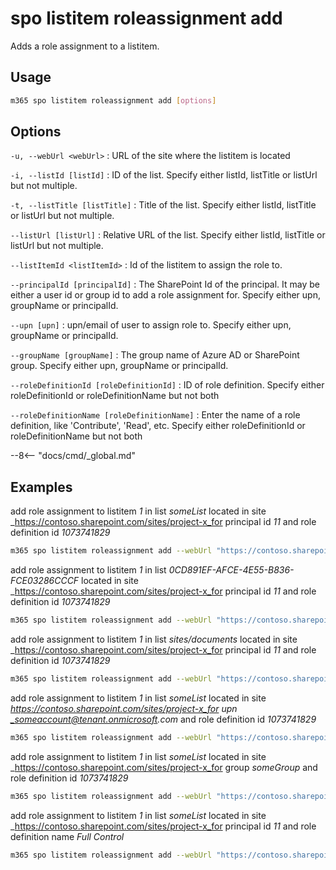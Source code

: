 # spo listitem roleassignment add

Adds a role assignment to a listitem.

## Usage

```sh
m365 spo listitem roleassignment add [options]
```

## Options

`-u, --webUrl <webUrl>`
: URL of the site where the listitem is located

`-i, --listId [listId]`
: ID of the list. Specify either listId, listTitle or listUrl but not multiple.

`-t, --listTitle [listTitle]`
: Title of the list. Specify either listId, listTitle or listUrl but not multiple.

`--listUrl [listUrl]`
: Relative URL of the list. Specify either listId, listTitle or listUrl but not multiple.

`--listItemId <listItemId>`
: Id of the listitem to assign the role to.

`--principalId [principalId]`
: The SharePoint Id of the principal. It may be either a user id or group id to add a role assignment for. Specify either upn, groupName or principalId.

`--upn [upn]`
: upn/email of user to assign role to. Specify either upn, groupName or principalId.

`--groupName [groupName]`
: The group name of Azure AD or SharePoint group. Specify either upn, groupName or principalId.

`--roleDefinitionId [roleDefinitionId]`
: ID of role definition. Specify either roleDefinitionId or roleDefinitionName but not both

`--roleDefinitionName [roleDefinitionName]`
: Enter the name of a role definition, like 'Contribute', 'Read', etc. Specify either roleDefinitionId or roleDefinitionName but not both

--8<-- "docs/cmd/_global.md"

## Examples

add role assignment to listitem _1_ in list _someList_ located in site _https://contoso.sharepoint.com/sites/project-x_for principal id _11_ and role definition id _1073741829_

```sh
m365 spo listitem roleassignment add --webUrl "https://contoso.sharepoint.com/sites/project-x" --listTitle "someList" --listItemId 1 --principalId 11 --roleDefinitionId 1073741829
```

add role assignment to listitem _1_ in list _0CD891EF-AFCE-4E55-B836-FCE03286CCCF_ located in site _https://contoso.sharepoint.com/sites/project-x_for principal id _11_ and role definition id _1073741829_

```sh
m365 spo listitem roleassignment add --webUrl "https://contoso.sharepoint.com/sites/project-x" --listId "0CD891EF-AFCE-4E55-B836-FCE03286CCCF" --listItemId 1 --principalId 11 --roleDefinitionId 1073741829
```

add role assignment to listitem _1_ in list _sites/documents_ located in site _https://contoso.sharepoint.com/sites/project-x_for principal id _11_ and role definition id _1073741829_

```sh
m365 spo listitem roleassignment add --webUrl "https://contoso.sharepoint.com/sites/project-x" --listUrl "sites/documents" --listItemId 1 --principalId 11 --roleDefinitionId 1073741829
```

add role assignment to listitem _1_ in list _someList_ located in site _https://contoso.sharepoint.com/sites/project-x_for upn _someaccount@tenant.onmicrosoft.com_ and role definition id _1073741829_

```sh
m365 spo listitem roleassignment add --webUrl "https://contoso.sharepoint.com/sites/project-x" --listTitle "someList" --listItemId 1 --upn "someaccount@tenant.onmicrosoft.com" --roleDefinitionId 1073741829
```

add role assignment to listitem _1_ in list _someList_ located in site _https://contoso.sharepoint.com/sites/project-x_for group _someGroup_ and role definition id _1073741829_

```sh
m365 spo listitem roleassignment add --webUrl "https://contoso.sharepoint.com/sites/project-x" --listTitle "someList" --listItemId 1 --groupName "someGroup" --roleDefinitionId 1073741829
```

add role assignment to listitem _1_ in list _someList_ located in site _https://contoso.sharepoint.com/sites/project-x_for principal id _11_ and role definition name _Full Control_

```sh
m365 spo listitem roleassignment add --webUrl "https://contoso.sharepoint.com/sites/project-x" --listTitle "someList" --listItemId 1 --principalId 11 --roleDefinitionName "Full Control"
```